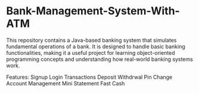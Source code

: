# Bank-Management-System-With-ATM
This repository contains a Java-based banking system that simulates fundamental operations of a bank. It is designed to handle basic banking functionalities, making it a useful project for learning object-oriented programming concepts and understanding how real-world banking systems work.

Features:
Signup
Login
Transactions
Deposit
Withdrwal
Pin Change
Account Management
Mini Statement
Fast Cash
